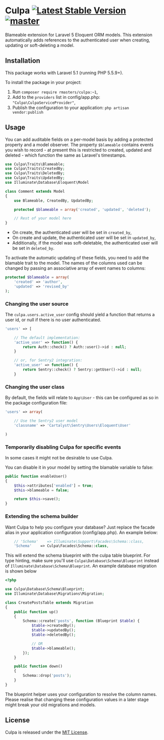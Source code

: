 # Culpa [![Latest Stable Version](https://poser.pugx.org/rmasters/culpa/v/stable.png)](https://packagist.org/packages/rmasters/culpa) [![master](https://travis-ci.org/rmasters/culpa.png?branch=master)](https://travis-ci.org/rmasters/culpa)


Blameable extension for Laravel 5 Eloquent ORM models. This extension
automatically adds references to the authenticated user when creating, updating
or soft-deleting a model.


## Installation

This package works with Laravel 5.1 (running PHP 5.5.9+).

To install the package in your project:

1.  Run `composer require rmasters/culpa:~1`,
2.  Add to the `providers` list in config/app.php:
    `"Culpa\CulpaServiceProvider"`,
3.  Publish the configuration to your application:
    `php artisan vendor:publish`


## Usage

You can add auditable fields on a per-model basis by adding a protected property
and a model observer. The property `$blameable` contains events you wish to
record - at present this is restricted to created, updated and deleted - which
function the same as Laravel's timestamps.

```php
use Culpa\Traits\Blameable;
use Culpa\Traits\CreatedBy;
use Culpa\Traits\DeletedBy;
use Culpa\Traits\UpdatedBy;
use Illuminate\Database\Eloquent\Model

class Comment extends Model
{
    use Blameable, CreatedBy, UpdatedBy;

    protected $blameable = array('created', 'updated', 'deleted');

    // Rest of your model here
}
```

*   On create, the authenticated user will be set in `created_by`,
*   On create and update, the authenticated user will be set in `updated_by`,
*   Additionally, if the model was soft-deletable, the authenticated user will be
    set in `deleted_by`.

To activate the automatic updating of these fields, you need to add the blamable trait to the model.
The names of the columns used can be changed by passing an associative array of event names to columns:

```php
protected $blameable = array(
    'created' => 'author',
    'updated' => 'revised_by'
);
```

### Changing the user source

The `culpa.users.active_user` config should yield a function that returns a
user id, or null if there is no user authenticated.
```php
'users' => [

    // The default implementation:
    'active_user' => function() {
        return Auth::check() ? Auth::user()->id : null;
    }

    // or, for Sentry2 integration:
    'active_user' => function() {
        return Sentry::check() ? Sentry::getUser()->id : null;
    }
```

### Changing the user class

By default, the fields will relate to `App\User` - this can be configured as so in
the package configuration file:
```php
'users' => array(

    // Use the Sentry2 user model
    'classname' => 'Cartalyst\Sentry\Users\Eloquent\User'

)
```

### Temporarily disabling Culpa for specific events

In some cases it might not be desirable to use Culpa.

You can disable it in your model by setting the blamable variable to false:
```php
public function enableUser()
{
    $this->attributes['enabled'] = true;
    $this->blameable = false;

    return $this->save();
}
```

### Extending the schema builder

Want Culpa to help you configure your database? Just replace the facade alias in your application configuration (config/app.php). An example below:

```php
    // 'Schema'    => Illuminate\Support\Facades\Schema::class,
    'Schema'    => Culpa\Facades\Schema::class,
```

This will extend the schema blueprint with the culpa table blueprint. For type hinting, make sure you'll use
`Culpa\Database\Schema\Blueprint` instead of `Illuminate\Database\Schema\Blueprint`. 
An example database migration is shown below

```php
<?php

use Culpa\Database\Schema\Blueprint;
use Illuminate\Database\Migrations\Migration;

class CreatePostsTable extends Migration
{
    public function up()
    {
        Schema::create('posts', function (Blueprint $table) {
            $table->createdBy();
            $table->updatedBy();
            $table->deletedBy();

            // OR
            $table->blameable();
        });
    }

    public function down()
    {
        Schema::drop('posts');
    }
}
```
The blueprint helper uses your configuration to resolve the column names. Please realise that changing these configuration values in a later stage might break your old migrations and models.

## License

Culpa is released under the [MIT License](LICENSE).
